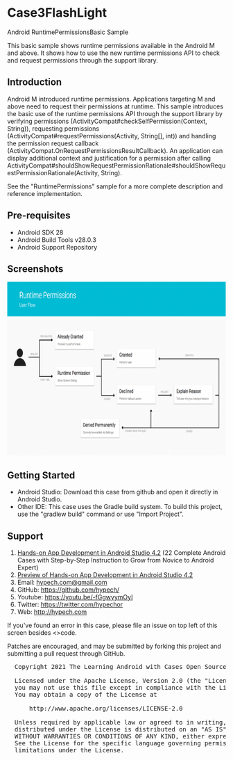 # Case3FlashLight

Android RuntimePermissionsBasic Sample

This basic sample shows runtime permissions available in the Android M and above.
It shows how to use the new runtime permissions API to check and request permissions through the
support library.

Introduction
------------

Android M introduced runtime permissions. Applications targeting M and above need to request their
permissions at runtime.
This sample introduces the basic use of the runtime permissions API through the support library by
verifying permissions (ActivityCompat#checkSelfPermission(Context, String)), requesting permissions (ActivityCompat#requestPermissions(Activity, String[], int))
and handling the permission request callback (ActivityCompat.OnRequestPermissionsResultCallback).
An application can display additional context and justification for a permission after calling
ActivityCompat#shouldShowRequestPermissionRationale#shouldShowRequestPermissionRationale(Activity, String).

See the "RuntimePermissions" sample for a more complete description and reference implementation.

Pre-requisites
--------------

- Android SDK 28
- Android Build Tools v28.0.3
- Android Support Repository

Screenshots
-------------

<img src="screenshot.png" height="400" alt="Screenshot"/> 

Getting Started
---------------

* Android Studio: Download this case from github and open it directly in Android Studio.
* Other IDE: This case uses the Gradle build system. To build this project, use the "gradlew build" command or use "Import Project".

Support
-------
1. [Hands-on App Development in Android Studio 4.2](https://www.amazon.com/gp/product/B096TL8VMP) (22 Complete Android Cases with Step-by-Step Instruction to Grow from Novice to Android Expert)
2. [Preview of Hands-on App Development in Android Studio 4.2](https://play.google.com/books/reader?id=9g8zEAAAQBAJ)
3. Email: hypech.com@gmail.com
4. GitHub: https://github.com/hypech/
5. Youtube: https://youtu.be/-fGgwyymOyI
6. Twitter: https://twitter.com/hypechor
7. Web: http://hypech.com

If you've found an error in this case, please file an issue on top left of this screen besides <>code.

Patches are encouraged, and may be submitted by forking this project and submitting a pull request through GitHub. 

 <pre>
  Copyright 2021 The Learning Android with Cases Open Source Project

  Licensed under the Apache License, Version 2.0 (the "License");
  you may not use this file except in compliance with the License.
  You may obtain a copy of the License at

      http://www.apache.org/licenses/LICENSE-2.0

  Unless required by applicable law or agreed to in writing, software
  distributed under the License is distributed on an "AS IS" BASIS,
  WITHOUT WARRANTIES OR CONDITIONS OF ANY KIND, either express or implied.
  See the License for the specific language governing permissions and
  limitations under the License.
  
</pre>
